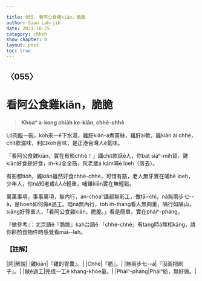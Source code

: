 ```yaml
---

title: 055. 看阿公食雞kiān，脆脆
author: Siau Lah-jih
date: 2021-10-25
category: chheh
show_chapter: 0
layout: post
toc: true
---
```

  
## 〈055〉
# 看阿公食雞kiān，脆脆
>**Khòaⁿ a-kong chia̍h ke-kiān, chhè-chhè**

Ló͘肉飯一碗，koh來一ê下水湯，雞肝kiān-á煮薑絲，雞肝ài軟，雞kiān ài chhè，chit款滋味，利口koh合味，是正港台灣人ê氣味。

「看阿公食雞kiān，實在有影chhè！」講chit款話ê人，你bat siáⁿ-mih貨，雞kiān好食是好食，m̄-kú全全筋，阮老歲á kám哺ē loeh（落去）。

有影都tio̍h，雞kiān雖然好食chhè-chhè，可惜有筋，老人無牙實在哺bē loeh，少年人，你ná知老歲á人ê輕重，哺雞kiān實在無輕鬆。

萬萬事項，事事萬項，無內行，án-chóaⁿ講都無彩工，做tāi-chì，nā無兩步七--à，是boeh如何做ē過工。咱nā無內行，to̍h m̄-thang看人無夠重，隔行如隔山，siāng好尊重人，「看阿公食雞kiān，脆脆。」看是簡單，實在pháiⁿ-pháng。

『做參考』：北京語ê『脆脆』kah台語ê 「chhè-chhè」有tang時á無相kāng，請你斟酌食物件時感覺看māi--leh。


### 【註解】

|詞|解說|
|雞kiān|『雞的胃囊』。|
|Chhè|『脆』。|
|無兩步七--à|『沒兩把刷子』。|
|做ē過工|完成一工ê  khang-khòe量。|
|Pháiⁿ-pháng|Pháiⁿ紡，無好做。|

